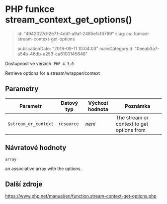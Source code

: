 PHP funkce stream_context_get_options()
=======================================

> id: "4942027d-2e71-4ddf-a9af-2485e1cf6769"
> slug:
> 	cs: funkce-stream-context-get-options
>
> publicationDate: "2019-09-11 10:04:03"
> mainCategoryId: "0eeab3a7-a54b-46db-a253-ca6100145648"

Dostupnost ve verzích: `PHP 4.3.0`

Retrieve options for a stream/wrapper/context


Parametry
--------------

| Parametr | Datový typ | Výchozí hodnota | Poznámka |
|-----|-----|-----|-----|
| `$stream_or_context` | `resource` | *není* | The stream or context to get options from |


Návratové hodnoty
----------------

`array`

an associative array with the options.

Další zdroje
------------

https://www.php.net/manual/en/function.stream-context-get-options.php
